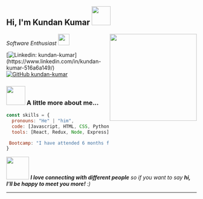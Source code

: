 <h2> Hi, I'm Kundan Kumar <img src="https://media.giphy.com/media/mGcNjsfWAjY5AEZNw6/giphy.gif" width="50"></h2>
<img align='right' src="https://media.giphy.com/media/ieyl9zmCjO4b4t6qoY/giphy.gif" width="230">
<p><em>Software Enthusiast </a><img src="https://media.giphy.com/media/WUlplcMpOCEmTGBtBW/giphy.gif" width="30"> 
</em></p>


[![Linkedin: kundan-kumar](https://img.shields.io/badge/kundankumar-blue?style=flat-square&logo=Linkedin&logoColor=white&link=[https://www.linkedin.com/in/thaianebraga/](https://www.linkedin.com/in/kundan-kumar-516a6a149/))](https://www.linkedin.com/in/kundan-kumar-516a6a149/)
[![GitHub kundan-kumar](https://img.shields.io/github/followers/kundan2747?label=follow&style=social)](https://github.com/kundan2747)


### <img src="https://media.giphy.com/media/VgCDAzcKvsR6OM0uWg/giphy.gif" width="50"> A little more about me...  

```javascript
const skills = {
  pronouns: "He" | "him",
  code: [Javascript, HTML, CSS, Python, Java],
  tools: [React, Redux, Node, Express],

 Bootcamp: "I have attended 6 months full stack web development course offered by masai"
}
```

<img src="https://media.giphy.com/media/LnQjpWaON8nhr21vNW/giphy.gif" width="60"> <em><b>I love connecting with different people</b> so if you want to say <b>hi, I'll be happy to meet you more!</b> :)</em>

---
